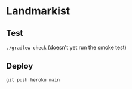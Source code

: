 # Landmarkist

## Test

`./gradlew check` (doesn't yet run the smoke test)

## Deploy

`git push heroku main`